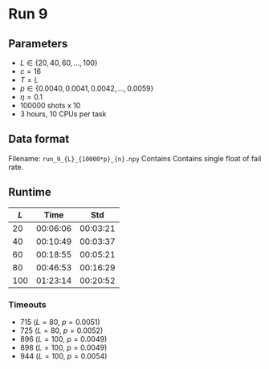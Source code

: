 # Run 9

## Parameters

* $L\in\{20,40,60,\dotsc,100\}$
* $c=16$
* $T=L$
* $p\in\{0.0040,0.0041,0.0042,\dotsc,0.0059\}$
* $\eta=0.1$
* $100000$ shots x 10
* 3 hours, 10 CPUs per task

## Data format

Filename: `run_9_{L}_{10000*p}_{n}.npy`
Contains Contains single float of fail rate.

## Runtime

| $L$ | Time     | Std      |
| --- | -------- | -------- |
| 20  | 00:06:06 | 00:03:21 |
| 40  | 00:10:49 | 00:03:37 |
| 60  | 00:18:55 | 00:05:21 |
| 80  | 00:46:53 | 00:16:29 |
| 100 | 01:23:14 | 00:20:52 |

### Timeouts

* 715 ($L=80$, $p=0.0051$)
* 725 ($L=80$, $p=0.0052$)
* 896 ($L=100$, $p=0.0049$)
* 898 ($L=100$, $p=0.0049$)
* 944 ($L=100$, $p=0.0054$)
